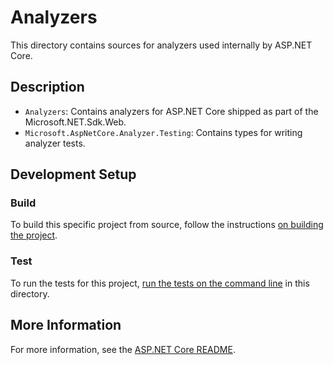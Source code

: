 # Analyzers

This directory contains sources for analyzers used internally by ASP.NET Core.

## Description

- `Analyzers`: Contains analyzers for ASP.NET Core shipped as part of the Microsoft.NET.Sdk.Web.
- `Microsoft.AspNetCore.Analyzer.Testing`: Contains types for writing analyzer tests.

## Development Setup

### Build

To build this specific project from source, follow the instructions [on building the project](../../docs/BuildFromSource.md#step-3-build-the-repo).

### Test

To run the tests for this project, [run the tests on the command line](../../docs/BuildFromSource.md#running-tests-on-command-line) in this directory.

## More Information

For more information, see the [ASP.NET Core README](../../README.md).
